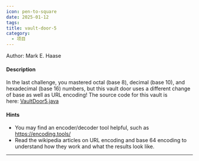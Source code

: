 ```yaml
---
icon: pen-to-square
date: 2025-01-12
tags: 
title: vault-door-5
category:
  - 项目
---
```

Author: Mark E. Haase

#### Description

In the last challenge, you mastered octal (base 8), decimal (base 10), and hexadecimal (base 16) numbers, but this vault door uses a different change of base as well as URL encoding! The source code for this vault is here: [VaultDoor5.java](https://jupiter.challenges.picoctf.org/static/d31ce4356bdfd15d33a9af7e35ab4d0a/VaultDoor5.java)
#### Hints
- You may find an encoder/decoder tool helpful, such as https://encoding.tools/
- Read the wikipedia articles on URL encoding and base 64 encoding to understand how they work and what the results look like.
---
